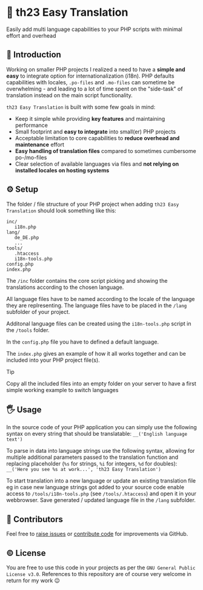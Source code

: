 # 💬 th23 Easy Translation

Easily add multi language capabilities to your PHP scripts with minimal effort and overhead


## 🚀 Introduction

Working on smaller PHP projects I realized a need to have a **simple and easy** to integrate option for internationalization (i18n). PHP defaults capabilities with locales, `.po-files` and `.mo-files` can sometime be overwhelming - and leading to a lot of time spent on the "side-task" of translation instead on the main script functionality.

`th23 Easy Translation` is built with some few goals in mind:

* Keep it simple while providing **key features** and maintaining performance
* Small footprint and **easy to integrate** into small(er) PHP projects
* Acceptable limitation to core capabilities to **reduce overhead and maintenance** effort
* **Easy handling of translation files** compared to sometimes cumbersome po-/mo-files
* Clear selection of available languages via files and **not relying on installed locales on hosting systems**


## ⚙️ Setup

The folder / file structure of your PHP project when adding `th23 Easy Translation` should look something like this:
```
inc/
   i18n.php
lang/
   de_DE.php
   ...
tools/
   .htaccess
   i18n-tools.php
config.php
index.php
```

The `/inc` folder contains the core script picking and showing the translations according to the chosen language.

All language files have to be named according to the locale of the language they are replresenting. The language files have to be placed in the `/lang` subfolder of your project.

Additonal language files can be created using the `i18n-tools.php` script in the `/tools` folder.

In the `config.php` file you have to defined a default language.

The `index.php` gives an example of how it all works together and can be included into your PHP project file(s).

> [!TIP]
> Copy all the included files into an empty folder on your server to have a first simple working example to switch languages


## 🖐️ Usage

In the source code of your PHP application you can simply use the following syntax on every string that should be translatable:
`__('English language text')`

To parse in data into language strings use the following syntax, allowing for multiple additional parameters passed to the translation function and replacing placeholder (`%s` for strings, `%i` for integers, `%d` for doubles):
`__('Here you see %s at work...', 'th23 Easy Translation')`

To start translation into a new language or update an existing translation file eg in case new language strings got added to your source code enable access to `/tools/i18n-tools.php` (see `/tools/.htaccess`) and open it in your webbrowser. Save generated / updated language file in the `/lang` subfolder.


## 🤝 Contributors

Feel free to [raise issues](/issues) or [contribute code](/pulls) for improvements via GitHub.


## ©️ License

You are free to use this code in your projects as per the `GNU General Public License v3.0`. References to this repository are of course very welcome in return for my work 😉
